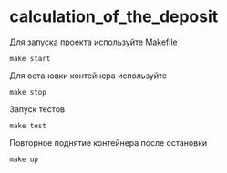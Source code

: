 # calculation_of_the_deposit

Для запуска проекта используйте Makefile

    make start

Для остановки контейнера используйте
    
    make stop

Запуск тестов

    make test

Повторное поднятие контейнера после остановки

    make up
